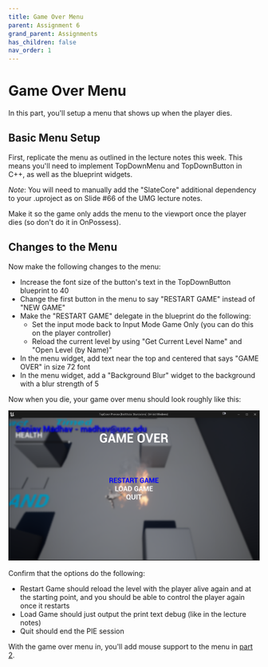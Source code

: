 ```yaml
---
title: Game Over Menu
parent: Assignment 6
grand_parent: Assignments
has_children: false
nav_order: 1
---
```


# Game Over Menu

In this part, you'll setup a menu that shows up when the player dies.

## Basic Menu Setup

First, replicate the menu as outlined in the lecture notes this week. This means you'll need to implement TopDownMenu and TopDownButton in C++, as well as the blueprint widgets.

_Note_: You will need to manually add the "SlateCore" additional dependency to your .uproject as on Slide #66 of the UMG lecture notes.

Make it so the game only adds the menu to the viewport once the player dies (so don't do it in OnPossess).

## Changes to the Menu

Now make the following changes to the menu:

- Increase the font size of the button's text in the TopDownButton blueprint to 40
- Change the first button in the menu to say "RESTART GAME" instead of "NEW GAME"
- Make the "RESTART GAME" delegate in the blueprint do the following:
  - Set the input mode back to Input Mode Game Only (you can do this on the player controller)
  - Reload the current level by using "Get Current Level Name" and "Open Level (by Name)"
- In the menu widget, add text near the top and centered that says "GAME OVER" in size 72 font
- In the menu widget, add a "Background Blur" widget to the background with a blur strength of 5

Now when you die, your game over menu should look roughly like this:

![Game over menu](images/06/part1.png)

Confirm that the options do the following:

- Restart Game should reload the level with the player alive again and at the starting point, and you should be able to control the player again once it restarts
- Load Game should just output the print text debug (like in the lecture notes)
- Quit should end the PIE session

With the game over menu in, you'll add mouse support to the menu in [part 2](06-02.html).


